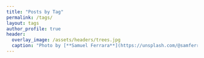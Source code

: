 ```yaml
---
title: "Posts by Tag"
permalink: /tags/
layout: tags
author_profile: true
header:
  overlay_image: /assets/headers/trees.jpg
  caption: "Photo by [**Samuel Ferrara**](https://unsplash.com/@samferrara) on [**Unsplash**](https://unsplash.com/photos/iecJiKe_RNg)"
---
```

